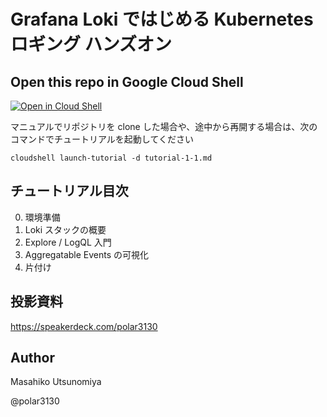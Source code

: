 # Grafana Loki ではじめる Kubernetes ロギング ハンズオン

## Open this repo in Google Cloud Shell

[![Open in Cloud Shell](https://gstatic.com/cloudssh/images/open-btn.svg)](https://ssh.cloud.google.com/cloudshell/open?git_repo=https://github.com/polar3130/grafana-loki-getting-started.git&page=editor&tutorial=tutorial-1-1.md)

マニュアルでリポジトリを clone した場合や、途中から再開する場合は、次のコマンドでチュートリアルを起動してください

```
cloudshell launch-tutorial -d tutorial-1-1.md
```

## チュートリアル目次

0. 環境準備
1. Loki スタックの概要
2. Explore / LogQL 入門
3. Aggregatable Events の可視化
4. 片付け 

## 投影資料

https://speakerdeck.com/polar3130

## Author

Masahiko Utsunomiya

@polar3130
